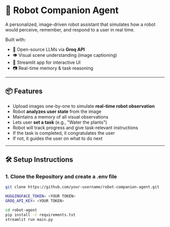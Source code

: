 # 🤖 Robot Companion Agent

A personalized, image-driven robot assistant that simulates how a robot would perceive, remember, and respond to a user in real time.

Built with:

- 🧠 Open-source LLMs via **Groq API**
- 👁️ Visual scene understanding (image captioning)
- 💬 Streamlit app for interactive UI
- 📷 Real-time memory & task reasoning

---

## 📦 Features

- Upload images one-by-one to simulate **real-time robot observation**
- Robot **analyzes user state** from the image
- Maintains a memory of all visual observations
- Lets user **set a task** (e.g., "Water the plants")
- Robot will track progress and give task-relevant instructions
- If the task is completed, it congratulates the user
- If not, it guides the user on what to do next

---

## 🛠 Setup Instructions

### 1. Clone the Repository and create a .env file

```bash
git clone https://github.com/your-username/robot-companion-agent.git
```

```bash
HUGGINGFACE_TOKEN= <YOUR TOKEN>
GROQ_API_KEY= <YOUR TOKEN>
```

```bash
cd robot-agent
pip install -r requirements.txt
streamlit run main.py
```
